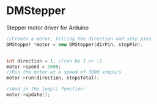 # DMStepper
Stepper motor driver for Arduino

```C++
//Create a motor, telling the direction and step pins
DMStepper *motor = new DMStepper(dirPin, stepPin);


int direction = 1; //can be 1 or -1
motor->speed = 3000;
//Run the motor at a speed of 3000 steps/s
motor->run(direction, stepsTotal);

//And in the loop() function:
motor->update();


```
